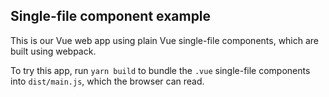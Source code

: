 ## Single-file component example

This is our Vue web app using plain Vue single-file components, which are built
using webpack.

To try this app, run `yarn build` to bundle the `.vue` single-file components
into `dist/main.js`, which the browser can read.

